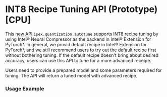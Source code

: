INT8 Recipe Tuning API (Prototype) [CPU]
===========================================

This [new API](../api_doc.html#ipex.quantization.autotune) `ipex.quantization.autotune` supports INT8 recipe tuning by using Intel® Neural Compressor as the backend in Intel® Extension for PyTorch\*. In general, we provid default recipe in Intel® Extension for PyTorch\*, and we still recommend users to try out the default recipe first without bothering tuning. If the default recipe doesn't bring about desired accuracy, users can use this API to tune for a more advanced receipe.

Users need to provide a prepared model and some parameters required for tuning. The API will return a tuned model with advanced recipe.

### Usage Example

[//]: # (marker_feature_int8_autotune)
[//]: # (marker_feature_int8_autotune)

